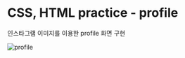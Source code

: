 # CSS, HTML practice - profile 
인스타그램 이미지를 이용한 profile 화면 구현

![profile](https://user-images.githubusercontent.com/98948416/235354458-56d9a2a6-35c1-4327-8dcf-86c8b76e645a.png)
